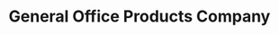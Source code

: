 ---
title: "General Office Products Company"
url: /saint-louis-park/general-office-products-company/
shop: furniture
---